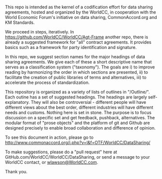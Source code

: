 This repo is intended as the kernel of a codification effort for data sharing agreements, hosted and organized by the WorldCC, in cooperation with the World Economic Forum's initiative on data sharing, CommonAccord.org and KM Standards.<br>

We proceed in steps, iteratively.  In <a href="https://github.com/WorldCC/Agt-Frame">https://github.com/WorldCC/WorldCC/Agt-Frame</a> another repo, there is already a suggested framework for "all" contract agreements.  It provides basics such as a framework for party identification and signature.<br>

In this repo, we suggest section names for the major headings of data sharing agreements.  We give each of these a short descriptive name that serves as a classification system ("taxonomy").  The goals are i) to improve reading by harmonizing the order in which sections are presented, ii) to facilitate the creation of public libraries of terms and alternatives, iii) to accelerate the process of standardization.<br>

This repository is organized as a variety of lists of outlines in  "/Outline/".  Each outine has a set of suggested headings.  The headings are largely self-explanatory.  They will also be controversial - different people will have different views about the best order, different industries will have different needs and customs.  Nothing here is set in stone.  The purpose is to focus discussion on a specific set and get feedback, pushback, alternatives.  The modular format of "prose objects" and the platform of git and Github are designed precisely to enable broad collaboration and difference of opinion. <br>

To see this document in action, please go to <a href="http://www.commonaccord.org/i.php?v=l&f=OTF/WorldCC/DataSharing/">http://www.commonaccord.org/i.php?v=l&f=OTF/WorldCC/DataSharing/</a><br>

To make suggestions, please do a "pull request" here at GitHub.com/WorldCC/WorldCC/DataSharing, or send a message to your WorldCC contact, or wlawson@WorldCC.com.</a>

Thank you.

